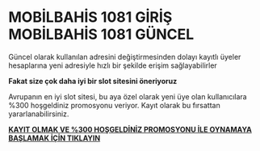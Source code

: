 # MOBİLBAHİS 1081 GİRİŞ MOBİLBAHİS 1081 GÜNCEL

Güncel olarak kullanılan adresini değiştirmesinden dolayı kayıtlı üyeler hesaplarına yeni adresiyle hızlı bir şekilde erişim sağlayabilirler

**Fakat size çok daha iyi bir slot sitesini öneriyoruz**

Avrupanın en iyi slot sitesi, bu aya özel olarak yeni üye olan kullanıcılara %300 hoşgeldiniz promosyonu veriyor. Kayıt olarak bu fırsattan yararlanabilirsiniz.

[**KAYIT OLMAK VE %300 HOŞGELDİNİZ PROMOSYONU İLE OYNAMAYA BAŞLAMAK İÇİN TIKLAYIN**](https://cutt.ly/OeWRz7hS)

